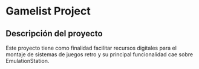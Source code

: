 # Gamelist Project

## Descripción del proyecto

Este proyecto tiene como finalidad facilitar recursos digitales para el montaje de sistemas de juegos retro y su principal funcionalidad cae sobre EmulationStation. 
